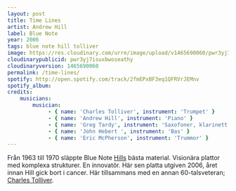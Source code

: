 ```yaml
---
layout: post
title: Time Lines
artist: Andrew Hill
label: Blue Note
year: 2006
tags: blue note hill tolliver
image: https://res.cloudinary.com/urre/image/upload/v1465690060/pwr3yj7isuxbwoseathy.jpg
cloudinarypublicid: pwr3yj7isuxbwoseathy
cloudinaryversion: 1465690060
permalink: /time-lines/
spotify: http://open.spotify.com/track/2fmEPxBF3eq1QFRVrJEMnv
spotify_album: 
credits:
    musicians:
        musician:
             - { name: 'Charles Tolliver', instrument: 'Trumpet' }
             - { name: 'Andrew Hill', instrument: 'Piano' }
             - { name: 'Greg Tardy', instrument: 'Saxofoner, klarinett' }
             - { name: 'John Hebert ', instrument: 'Bas' }
             - { name: 'Eric McPherson', instrument: 'Trummor' }
---
```


Från 1963 till 1970 släppte Blue Note <a href="http://en.wikipedia.org/wiki/Andrew_Hill">Hills</a> bästa material. Visionära plattor med komplexa strukturer. En innovatör. Här sen platta utgiven 2006, året innan Hill gick bort i cancer. Här tillsammans med en annan 60-talsveteran; <a href="http://en.wikipedia.org/wiki/Charles_Tolliver">Charles Tolliver</a>.
